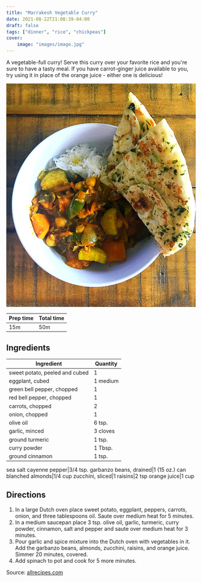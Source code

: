 ```yaml
---
title: "Marrakesh Vegetable Curry"
date: 2021-08-22T21:08:39-04:00
draft: false
tags: ["dinner", "rice", "chickpeas"]
cover:
    image: "images/image.jpg"
---
```


A vegetable-full curry! Serve this curry over your favorite rice and you're sure to have a tasty meal. If you have carrot-ginger juice available to you, try using it in place of the orange juice - either one is delicious!

![](images/image.jpg)

|Prep time|Total time|
--- | ---
|15m|50m|


## Ingredients

|Ingredient|Quantity|
--- | ---
sweet potato, peeled and cubed|1
eggplant, cubed|1 medium 
green bell pepper, chopped|1
red bell pepper, chopped|1
carrots, chopped|2
onion, chopped|1
olive oil|6 tsp.
garlic, minced|3 cloves 
ground turmeric|1 tsp. 
curry powder|1 Tbsp. 
ground cinnamon|1 tsp. 
sea salt
cayenne pepper|3/4 tsp. 
garbanzo beans, drained|1 (15 oz.) can 
blanched almonds|1/4 cup 
zucchini, sliced|1
raisins|2 tsp 
orange juice|1 cup 


## Directions

1. In a large Dutch oven place sweet potato, eggplant, peppers, carrots, onion, and three tablespoons oil. Saute over medium heat for 5 minutes.
1. In a medium saucepan place 3 tsp. olive oil, garlic, turmeric, curry powder, cinnamon, salt and pepper and saute over medium heat for 3 minutes.
1. Pour garlic and spice mixture into the Dutch oven with vegetables in it. Add the garbanzo beans, almonds, zucchini, raisins, and orange juice. Simmer 20 minutes, covered.
1. Add spinach to pot and cook for 5 more minutes.


Source: [allrecipes.com](https://www.allrecipes.com/recipe/13988/marrakesh-vegetable-curry/)
